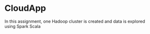 # CloudApp

In this assignment, one Hadoop cluster is created and data is explored using Spark Scala
